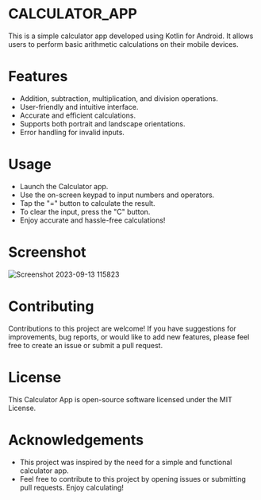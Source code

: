 # CALCULATOR_APP
This is a simple calculator app developed using Kotlin for Android. It allows users to perform basic arithmetic calculations on their mobile devices.

# Features
* Addition, subtraction, multiplication, and division operations.
* User-friendly and intuitive interface.
* Accurate and efficient calculations.
* Supports both portrait and landscape orientations.
* Error handling for invalid inputs.

# Usage
* Launch the Calculator app.
* Use the on-screen keypad to input numbers and operators.
* Tap the "=" button to calculate the result.
* To clear the input, press the "C" button.
* Enjoy accurate and hassle-free calculations!

# Screenshot

![Screenshot 2023-09-13 115823](https://github.com/vkvivek2000/CALCULATOR_APP/assets/104251614/ca688830-750f-44e4-8e8a-fbd10816e6c2)


# Contributing
Contributions to this project are welcome! If you have suggestions for improvements, bug reports, or would like to add new features, please feel free to create an issue or submit a pull request.

# License
This Calculator App is open-source software licensed under the MIT License.

# Acknowledgements
* This project was inspired by the need for a simple and functional calculator app.
* Feel free to contribute to this project by opening issues or submitting pull requests. Enjoy calculating!
